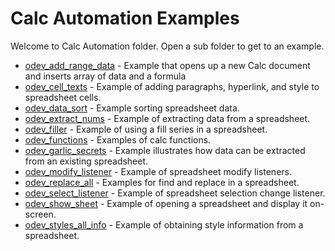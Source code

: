 # Calc Automation Examples

Welcome to Calc Automation folder. Open a sub folder to get to an example.

- [odev_add_range_data](./odev_add_range_data/) - Example that opens up a new Calc document and inserts array of data and a formula
- [odev_cell_texts](./odev_cell_texts/) - Example of adding paragraphs, hyperlink, and style to spreadsheet cells.
- [odev_data_sort](./odev_data_sort/) - Example sorting spreadsheet data.
- [odev_extract_nums](./odev_extract_nums/) - Example of extracting data from a spreadsheet.
- [odev_filler](./odev_filler/) - Example of using a fill series in a spreadsheet.
- [odev_functions](./odev_functions/) - Examples of calc functions.
- [odev_garlic_secrets](./odev_garlic_secrets/) - Example illustrates how data can be extracted from an existing spreadsheet.
- [odev_modify_listener](./odev_modify_listener/) - Example of spreadsheet modify listeners.
- [odev_replace_all](./odev_replace_all/) - Examples for find and replace in a spreadsheet.
- [odev_select_listener](./odev_select_listener/) - Example of spreadsheet selection change listener.
- [odev_show_sheet](./odev_show_sheet/) - Example of opening a spreadsheet and display it on-screen.
- [odev_styles_all_info](./odev_styles_all_info/) - Example of obtaining style information from a spreadsheet.
